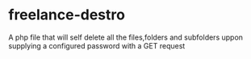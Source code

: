 # freelance-destro
A php file that will self delete all the files,folders and subfolders uppon supplying a configured password with a GET request
